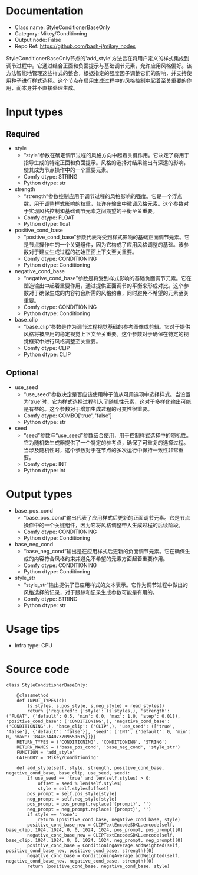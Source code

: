 # Documentation
- Class name: StyleConditionerBaseOnly
- Category: Mikey/Conditioning
- Output node: False
- Repo Ref: https://github.com/bash-j/mikey_nodes

StyleConditionerBaseOnly节点的'add_style'方法旨在将用户定义的样式集成到调节过程中。它通过结合正面和负面提示与基础调节元素，允许应用风格偏好。该方法智能地管理这些样式的整合，根据指定的强度因子调整它们的影响，并支持使用种子进行样式选择。这个节点在启用生成过程中的风格控制中起着至关重要的作用，而本身并不直接处理生成。

# Input types
## Required
- style
    - “style”参数在确定调节过程的风格方向中起着关键作用。它决定了将用于指导生成的特定正面和负面提示。风格的选择对结果输出有深远的影响，使其成为节点操作中的一个重要元素。
    - Comfy dtype: STRING
    - Python dtype: str
- strength
    - “strength”参数控制应用于调节过程的风格影响的强度。它是一个浮点数，用于调整样式影响的权重，允许在输出中微调风格元素。这个参数对于实现风格控制和基础调节元素之间期望的平衡至关重要。
    - Comfy dtype: FLOAT
    - Python dtype: float
- positive_cond_base
    - “positive_cond_base”参数代表将受到样式影响的基础正面调节元素。它是节点操作中的一个关键组件，因为它构成了应用风格调整的基础。该参数对于建立生成过程的初始正面上下文至关重要。
    - Comfy dtype: CONDITIONING
    - Python dtype: Conditioning
- negative_cond_base
    - “negative_cond_base”参数是将受到样式影响的基础负面调节元素。它在塑造输出中起着重要作用，通过提供正面调节的平衡来形成对比。这个参数对于确保生成的内容符合所需的风格约束，同时避免不希望的元素至关重要。
    - Comfy dtype: CONDITIONING
    - Python dtype: Conditioning
- base_clip
    - “base_clip”参数是作为调节过程视觉基础的参考图像或剪辑。它对于提供风格将被应用的稳定视觉上下文至关重要。这个参数对于确保在特定的视觉框架中进行风格调整至关重要。
    - Comfy dtype: CLIP
    - Python dtype: CLIP
## Optional
- use_seed
    - “use_seed”参数决定是否应该使用种子值从可用选项中选择样式。当设置为'true'时，它为样式选择过程引入了随机性元素，这对于多样化输出可能是有益的。这个参数对于增加生成过程的可变性很重要。
    - Comfy dtype: COMBO['true', 'false']
    - Python dtype: str
- seed
    - “seed”参数与“use_seed”参数结合使用，用于控制样式选择中的随机性。它为随机数生成器提供了一个特定的参考点，确保了可重复的选择过程。当涉及随机性时，这个参数对于在节点的多次运行中保持一致性非常重要。
    - Comfy dtype: INT
    - Python dtype: int

# Output types
- base_pos_cond
    - “base_pos_cond”输出代表了应用样式后更新的正面调节元素。它是节点操作中的一个关键组件，因为它将风格调整带入生成过程的后续阶段。
    - Comfy dtype: CONDITIONING
    - Python dtype: Conditioning
- base_neg_cond
    - “base_neg_cond”输出是在应用样式后更新的负面调节元素。它在确保生成的内容符合风格约束并避免不希望的元素方面起着重要作用。
    - Comfy dtype: CONDITIONING
    - Python dtype: Conditioning
- style_str
    - “style_str”输出提供了已应用样式的文本表示。它作为调节过程中做出的风格选择的记录，对于跟踪和记录生成参数可能是有用的。
    - Comfy dtype: STRING
    - Python dtype: str

# Usage tips
- Infra type: CPU

# Source code
```
class StyleConditionerBaseOnly:

    @classmethod
    def INPUT_TYPES(s):
        (s.styles, s.pos_style, s.neg_style) = read_styles()
        return {'required': {'style': (s.styles,), 'strength': ('FLOAT', {'default': 0.5, 'min': 0.0, 'max': 1.0, 'step': 0.01}), 'positive_cond_base': ('CONDITIONING',), 'negative_cond_base': ('CONDITIONING',), 'base_clip': ('CLIP',), 'use_seed': (['true', 'false'], {'default': 'false'}), 'seed': ('INT', {'default': 0, 'min': 0, 'max': 18446744073709551615})}}
    RETURN_TYPES = ('CONDITIONING', 'CONDITIONING', 'STRING')
    RETURN_NAMES = ('base_pos_cond', 'base_neg_cond', 'style_str')
    FUNCTION = 'add_style'
    CATEGORY = 'Mikey/Conditioning'

    def add_style(self, style, strength, positive_cond_base, negative_cond_base, base_clip, use_seed, seed):
        if use_seed == 'true' and len(self.styles) > 0:
            offset = seed % len(self.styles)
            style = self.styles[offset]
        pos_prompt = self.pos_style[style]
        neg_prompt = self.neg_style[style]
        pos_prompt = pos_prompt.replace('{prompt}', '')
        neg_prompt = neg_prompt.replace('{prompt}', '')
        if style == 'none':
            return (positive_cond_base, negative_cond_base, style)
        positive_cond_base_new = CLIPTextEncodeSDXL.encode(self, base_clip, 1024, 1024, 0, 0, 1024, 1024, pos_prompt, pos_prompt)[0]
        negative_cond_base_new = CLIPTextEncodeSDXL.encode(self, base_clip, 1024, 1024, 0, 0, 1024, 1024, neg_prompt, neg_prompt)[0]
        positive_cond_base = ConditioningAverage.addWeighted(self, positive_cond_base_new, positive_cond_base, strength)[0]
        negative_cond_base = ConditioningAverage.addWeighted(self, negative_cond_base_new, negative_cond_base, strength)[0]
        return (positive_cond_base, negative_cond_base, style)
```